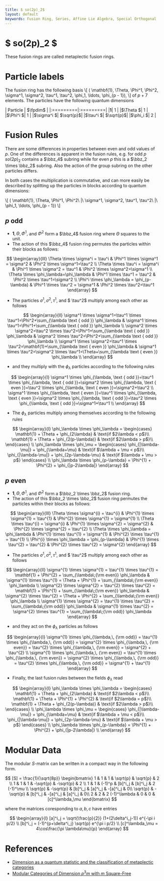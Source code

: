 ```yaml
---
title: $ so(2p)_2$
layout: default
keywords: Fusion Ring, Series, Affine Lie Algebra, Special Orthogonal
---
```

# $ so(2p)_2 $

These fusion rings are called metaplectic fusion rings.

# Particle labels

The fusion ring has the following basis
\\[
  ( \mathbf{1}, \Theta, \Phi^1, \Phi^2, \sigma^1, \sigma^2, \tau^1, \tau^2, \phi_1, \ldots, \phi_{p - 1}),
\\]
of $p + 7$ elements. The particles have the following quantum dimensions

| Particle | $\fpdim$ |
|:=========|:=========|
|$\mathbf{1}$| $1$ |
|$\Theta    $| $1$ |
|$\Phi^i    $| $1$ |
|$\sigma^i  $| $\sqrt{p}$|
|$\tau^i    $| $\sqrt{p}$|
|$\phi_i    $| $2$ |


# Fusion Rules

There are some differences in properties between even and odd values of $p$. One of the  differences is apparent in the fusion rules, e.g. for odd $p$ $so(2p)_2$ contains a $\bbz_4$ subring while for even $p$ this is a $\bbz_2 \times \bbz_2$ subring. Also the action of the group subring on the other particles differs.

In both cases the multiplication is commutative, and can more easily be described by splitting up the particles in blocks according to quantum dimensions:

  \\[
  ( \mathbf{1}, \Theta, \Phi^1, \Phi^2\ \|\ \sigma^1, \sigma^2, \tau^1, \tau^2\ \|\ \phi_1, \ldots, \phi_{p - 1})
  \\]

## $p$ odd



* $\mathbf{1}, \Theta, \Phi^1,$ and $\Phi^2$ form a $\bbz_4$ fusion ring where $\Theta$ squares to the unit.
* The action of this $\bbz_4$ fusion ring permutes the particles within their blocks as follows:

$$
\begin{array}{lll}
\Theta \times \sigma^i = \tau^i         & \Phi^1 \times \sigma^1  = \sigma^2  & \Phi^2 \times \sigma^1=\tau^2 \\
\Theta \times \tau^i   = \sigma^i       & \Phi^1 \times \sigma^2  = \tau^1    & \Phi^2 \times \sigma^2=\sigma^1 \\
\Theta \times \phi_\lambda=\phi_\lambda & \Phi^1 \times \tau^1    = \tau^2    & \Phi^2 \times \tau^1=\sigma^2 \\
\Phi^i \times \phi_\lambda  = \phi_{p-\lambda} & \Phi^1 \times \tau^2 = \sigma^1  & \Phi^2 \times \tau^2=\tau^1
\end{array}
$$

* The particles $\sigma^1, \sigma^2, \tau^1,$ and $ \tau^2$ multiply among each other as follows

$$
\begin{array}{ll}
\sigma^1 \times \sigma^1=\tau^1 \times \tau^1=\Phi^2+\sum_{\lambda \text { odd }} \phi_\lambda &
\sigma^1 \times \tau^1=\Phi^1+\sum_{\lambda \text { odd }} \phi_\lambda \\
\sigma^2 \times \sigma^2=\tau^2 \times \tau^2=\Phi^1+\sum_{\lambda \text { odd }} \phi_\lambda &
\sigma^2 \times \tau^2=\Phi^2+\sum_{\lambda \text { odd }} \phi_\lambda \\
\sigma^1 \times \sigma^2=\tau^1 \times \tau^2=\mathbf{1}+\sum_{\lambda \text { even }} \phi_\lambda &
\sigma^1 \times \tau^2=\sigma^2 \times \tau^1=\Theta+\sum_{\lambda \text { even }} \phi_\lambda \\
\end{array}
$$

* and they multiply with the $\phi_\lambda$ particles according to the following rules

$$
\begin{array}{l}
\sigma^1 \times \phi_{\lambda, \text { odd }}=\tau^1 \times \phi_{\lambda, \text { odd }}=\sigma^2 \times \phi_{\lambda, \text { even }}=\tau^2 \times \phi_{\lambda, \text { even }}=\sigma^2+\tau^2 \\
\sigma^1 \times \phi_{\lambda, \text { even }}=\tau^1 \times \phi_{\lambda, \text { even }}=\sigma^2 \times \phi_{\lambda, \text { odd }}=\tau^2 \times \phi_{\lambda, \text { odd }}=\sigma^1+\tau^1 \\
\end{array}
$$

* The $\phi_\lambda$ particles multiply among themselves according to the following rules

$$
\begin{array}{l}
\phi_\lambda \times \phi_\lambda =
\begin{cases}
\mathbf{1} + \Theta + \phi_{2\lambda} & \text{if $2\lambda < p$}\\
\mathbf{1} + \Theta + \phi_{2(p-\lambda)} & \text{if $2\lambda > p$}\\
\end{cases}
\\
\phi_\lambda \times \phi_\mu =
\begin{cases}
\phi_{|\lambda-\mu|} +  \phi_{\lambda+\mu} & \text{if $\lambda + \mu < p$}\\
\phi_{|\lambda-\mu|} +  \phi_{2p-\lambda-\mu} & \text{if $\lambda + \mu > p$}
\end{cases}
\\
\phi_\lambda \times \phi_{p-\lambda} = \Phi^{1} + \Phi^{2} + \phi_{|p-2\lambda|}
\end{array}
$$


## $p$ even

*  $\mathbf{1}, \Theta, \Phi^1,$ and $\Phi^2$ form a $\bbz_2 \times \bbz_2$ fusion ring.
* The action of this $\bbz_2 \times \bbz_2$ fusion ring permutes the particles within their blocks as follows:

$$
\begin{array}{lll}
\Theta \times \sigma^{i}    = \tau^{i}      & \Phi^{1} \times \sigma^{1} = \tau^{1}   & \Phi^{2} \times \sigma^{1} = \sigma^{1} \\
\Theta \times \tau^{i}      = \sigma^{i}    & \Phi^{1} \times \sigma^{2} = \sigma^{2} & \Phi^{2} \times \sigma^{2} = \tau^{2} \\
\Theta \times \phi_\lambda  = \phi_\lambda  & \Phi^{1} \times \tau^{1} = \sigma^{1} & \Phi^{2} \times \tau^{1} = \tau^{1} \\
\Phi^{i} \times \phi_\lambda = \phi_{p-\lambda} & \Phi^{1} \times \tau^{2} = \tau^{2} & \Phi^{2} \times \tau^{2} = \sigma^{2}
\end{array}
$$

* The particles $\sigma^1, \sigma^2, \tau^1,$ and $ \tau^2$ multiply among each other as follows

$$
\begin{array}{ll}
\sigma^{1} \times \sigma^{1} = \tau^{1} \times \tau^{1} = \mathbf{1} + \Phi^{2} + \sum_{\lambda\;{\rm even}} \phi_\lambda &
\sigma^{1} \times \tau^{1} = \Theta + \Phi^{1} + \sum_{\lambda\;{\rm even}} \phi_\lambda \\
\sigma^{2} \times \sigma^{2} = \tau^{2} \times \tau^{2} = \mathbf{1} + \Phi^{1} + \sum_{\lambda\;{\rm even}} \phi_\lambda &
\sigma^{2} \times \tau^{2} = \Theta + \Phi^{2} + \sum_{\lambda\;{\rm even}} \phi_\lambda \\
\sigma^{1} \times \sigma^{2} = \tau^{1} \times \tau^{2} = \sum_{\lambda\;{\rm odd}} \phi_\lambda &
\sigma^{1} \times \tau^{2} = \sigma^{2} \times \tau^{1} = \sum_{\lambda\;{\rm odd}} \phi_\lambda \end{array}
$$

* and they act on the $\phi_\lambda$ particles as follows

$$
\begin{array}{l}
\sigma^{1} \times \phi_{\lambda,\, {\rm odd}} = \tau^{1} \times \phi_{\lambda,\, {\rm odd}} = \sigma^{2} \times \phi_{\lambda,\, {\rm even}} = \tau^{2} \times \phi_{\lambda,\, {\rm even}} =  \sigma^{2} + \tau^{2} \\
\sigma^{1} \times \phi_{\lambda,\, {\rm even}} =  \tau^{1} \times \phi_{\lambda,\, {\rm even}} = \sigma^{2} \times \phi_{\lambda,\, {\rm odd}} =  \tau^{2} \times \phi_{\lambda,\, {\rm odd}} =  \sigma^{1} + \tau^{1}
\end{array}
$$

* Finally, the last fusion rules between the fields $\phi_\lambda$ read

$$
\begin{array}{l}
\phi_\lambda \times \phi_\lambda =
\begin{cases}
\mathbf{1} + \Theta + \phi_{2\lambda} & \text{if $2\lambda < p$}\\
\mathbf{1} + \Theta + \Phi^{1} + \Phi^{2} & \text{if $2\lambda = p$}\\
\mathbf{1} + \Theta + \phi_{2(p-\lambda)} & \text{if $2\lambda > p$}\\
\end{cases} \\
\phi_\lambda \times \phi_\mu =
\begin{cases}
\phi_{|\lambda-\mu|} +  \phi_{\lambda+\mu} & \text{if $\lambda + \mu < p$}\\
\phi_{|\lambda-\mu|} +  \phi_{2p-\lambda-\mu} & \text{if $\lambda + \mu > p$}
\end{cases} \\
\phi_\lambda \times \phi_{p-\lambda} = \Phi^{1} + \Phi^{2} + \phi_{|p-2\lambda|} \\
\end{array}
$$


# Modular Data
The modular $S$-matrix can be written in a compact way in the following form.

$$
[S] = \frac{1}{\sqrt{8p}}
\begin{bmatrix}
1 & 1 & 1 & \sqrt{p} & \sqrt{p} & 2 \\
1 & 1 & 1 & -\sqrt{p} & -\sqrt{p} & 2 \\
1 & 1 & (-1)^p & [b]^i_j & [b]^i_j & 2 (-1)^\mu  \\
\sqrt{p} & -\sqrt{p} & [b]^i_j & [a]^i_j & -[a]^i_j & 0\\
\sqrt{p} & -\sqrt{p} & [b]^i_j & -[a]^i_j & [a]^i_j & 0\\
2 & 2 &  2 (-1)^\lambda  & 0 & 0 & [c]^\lambda_\mu
\end{bmatrix}
$$

where the matrices coresponding to $a,b,c$ have entries

$$
\begin{array}{l}
[a]^i_j = \sqrt{\frac{p}{2}} (1+(2\delta^i_j-1)) e^{-\pi i p/2} \\
[b]^i_j = (-1)^{p+\delta^i_j} \sqrt{p} e^{\pi i p/2} \\
[c]^\lambda_\mu = 4\cos\frac{\pi \lambda\mu}{p}
\end{array}
$$

<!-- # Examples for small $p$

_(Note that the notation and order of the particles on the fusion ring pages might differ from the one in this article)_ -->

# References

* [Dimension as a quantum statistic and the classification of metaplectic categories](https://arxiv.org/abs/1710.10284v3)
* [Modular Categories of Dimension $p^3 m$ with
  $m$ Square-Free](https://arxiv.org/abs/1609.04896v3)
